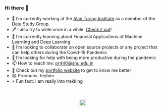 ### Hi there 👋

<!--
**prakharrathi25/prakharrathi25** is a ✨ _special_ ✨ repository because its `README.md` (this file) appears on your GitHub profile.

Here are some ideas to get you started:

- 💬 Ask me about the intersection of technology and finance
-->
- 🔭 I’m currently working at the [Alan Turing Institute](https://github.com/alan-turing-institute) as a member of the Data Study Group.  
- 🖊️ I also try to write once in a while. [Check it out](https://medium.com/@prakharrathi25)!
- 🌱 I’m currently learning about Financial Applications of Machine Learning and Deep Learning
- 👯 I’m looking to collaborate on open source projects or any project that can help others during the Covid-19 Pandemic
- 🤔 I’m looking for help with being more productive during the pandemic 
- 📫 How to reach me: [pr440@snu.edu.in](mailto:pr440@snu.edu.in)
- 📧 Check out my [portfolio website](https://prakharrathi25.github.io/) to get to know me better
- 😄 Pronouns: he/him
- ⚡ Fun fact: I am really into trekking

<br/>

<p align="center">
<img align="center" src="https://github-readme-stats.anuraghazra1.vercel.app/api?username=prakharrathi25&show_icons=true&title_color=fff&icon_color=79ff97&text_color=9f9f9f&bg_color=151515" height="20" width="20"/>
</p>
